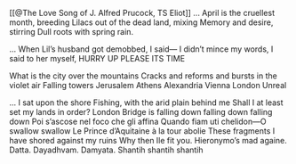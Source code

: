 [[@The Love Song of J. Alfred Prucock, TS Eliot]]
... April is the cruellest month, breeding
Lilacs out of the dead land, mixing
Memory and desire, stirring
Dull roots with spring rain.

... When Lil’s husband got demobbed, I said—
I didn’t mince my words, I said to her myself,
HURRY UP PLEASE ITS TIME

What is the city over the mountains
Cracks and reforms and bursts in the violet air
Falling towers
Jerusalem Athens Alexandria
Vienna London
Unreal

... I sat upon the shore
Fishing, with the arid plain behind me
Shall I at least set my lands in order?
London Bridge is falling down falling down falling down
Poi s’ascose nel foco che gli affina
Quando fiam uti chelidon—O swallow swallow
Le Prince d’Aquitaine à la tour abolie
These fragments I have shored against my ruins
Why then Ile fit you. Hieronymo’s mad againe.
Datta. Dayadhvam. Damyata.
                  Shantih     shantih     shantih
